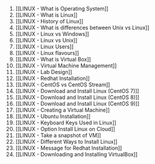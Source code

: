 1. [[LINUX - What is Operating System]]
2. [[LINUX - What is Linux]]
3. [[LINUX - History of Linux]]
4. [[LINUX - What is differences between Unix vs Linux]]
5. [[LINUX - Linux vs Windows]]
6. [[LINUX - Linux vs Unix]]
7. [[LINUX - Linux Users]]
8. [[LINUX - Linux flavours]]
9. [[LINUX - What is Virtual Box]]
10. [[LINUX - Virtual Machine Management]]
11. [[LINUX - Lab Design]]
12. [[LINUX - Redhat Installation]]
13. [[LINUX - CentOS vs CentOS Stream]]
14. [[LINUX - Download and Install Linux (CentOS 7)]]
15. [[LINUX - Download and Install Linux (CentOS 8)]]
16. [[LINUX - Download and Install Linux (CentOS 9)]]
17. [[LINUX - Creating a Virtual Machine]]
18. [[LINUX - Ubuntu Installation]]
19. [[LINUX - Keyboard Keys Used in Linux]]
20. [[LINUX - Option Install Linux on Cloud]]
21. [[LINUX - Take a snapshot of VM]]
22. [[LINUX - Different Ways to Install Linux]]
23. [[LINUX - Message for Redhat Installation]]
24. [[LINUX - Downloading and Installing VirtualBox]]